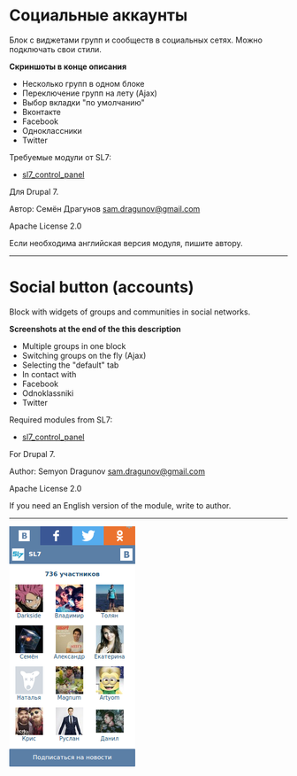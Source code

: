 # Социальные аккаунты

Блок с виджетами групп и сообществ в социальных сетях. Можно подключать свои стили.

**Скриншоты в конце описания**

* Несколько групп в одном блоке
* Переключение групп на лету (Ajax)
* Выбор вкладки "по умолчанию"
* Вконтакте
* Facebook
* Одноклассники
* Twitter

Требуемые модули от SL7:
* [sl7_control_panel](https://github.com/SemyonDragunov/sl7_control_panel)

Для Drupal 7.

Автор: Семён Драгунов [sam.dragunov@gmail.com](sam.dragunov@gmail.com)

Apache License 2.0

Если необходима английская версия модуля, пишите автору.

***
# Social button (accounts)

Block with widgets of groups and communities in social networks.

**Screenshots at the end of the this description**

* Multiple groups in one block
* Switching groups on the fly (Ajax)
* Selecting the "default" tab
* In contact with
* Facebook
* Odnoklassniki
* Twitter

Required modules from SL7:
* [sl7_control_panel](https://github.com/SemyonDragunov/sl7_control_panel)

For Drupal 7.

Author: Semyon Dragunov [sam.dragunov@gmail.com](sam.dragunov@gmail.com)

Apache License 2.0

If you need an English version of the module, write to author.

***
![screenshot](screenshot_1.png)